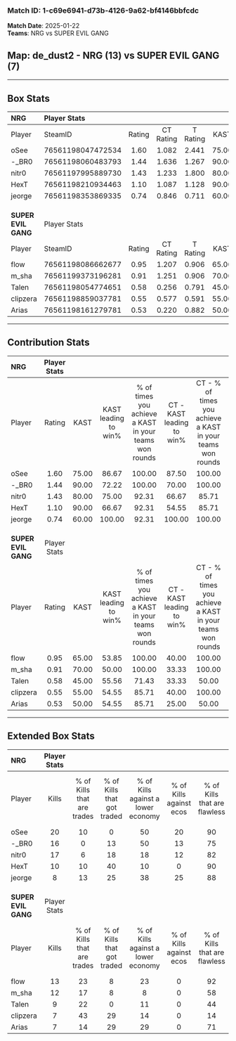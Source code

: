 ### Match ID: 1-c69e6941-d73b-4126-9a62-bf4146bbfcdc  
**Match Date**: 2025-01-22  
**Teams**: NRG vs SUPER EVIL GANG  

## **Map**: de_dust2 - NRG (13) vs SUPER EVIL GANG (7)  
---  

## Box Stats  

| **NRG**             | Player Stats      |        |           |          |       |       |       |         |        |      |     |
| :- | :- | :-: | :-: | :-: | :-: | :-: | :-: | :-: | :-: | :-: | :-: |
| Player              | SteamID           | Rating | CT Rating | T Rating | KAST  |  ADR  | Kills | Assists | Deaths | K/D  | HS% |
| oSee                | 76561198047472534 |  1.60  |   1.082   |  2.441   | 75.00 | 102.9 |  20   |    2    |   8    | 2.50 | 25  |
| -_BR0               | 76561198060483793 |  1.44  |   1.636   |  1.267   | 90.00 | 85.0  |  16   |    4    |   10   | 1.60 | 43  |
| nitr0               | 76561197995889730 |  1.43  |   1.233   |  1.800   | 80.00 | 84.6  |  17   |    4    |   9    | 1.89 | 76  |
| HexT                | 76561198210934463 |  1.10  |   1.087   |  1.128   | 90.00 | 57.2  |  10   |    2    |   9    | 1.11 | 60  |
| jeorge              | 76561198353869335 |  0.74  |   0.846   |  0.711   | 60.00 | 55.0  |   8   |    7    |   12   | 0.67 | 62  |
|                     |                   |        |           |          |       |       |       |         |        |      |     |
|                     |                   |        |           |          |       |       |       |         |        |      |     |
|                     |                   |        |           |          |       |       |       |         |        |      |     |
| **SUPER EVIL GANG** | Player Stats      |        |           |          |       |       |       |         |        |      |     |
| Player              | SteamID           | Rating | CT Rating | T Rating | KAST  |  ADR  | Kills | Assists | Deaths | K/D  | HS% |
| flow                | 76561198086662677 |  0.95  |   1.207   |  0.906   | 65.00 | 56.3  |  13   |    3    |   13   | 1.00 | 46  |
| m_sha               | 76561199373196281 |  0.91  |   1.251   |  0.906   | 70.00 | 72.2  |  12   |    3    |   16   | 0.75 | 58  |
| Talen               | 76561198054774651 |  0.58  |   0.256   |  0.791   | 45.00 | 48.9  |   9   |    3    |   14   | 0.64 | 88  |
| clipzera            | 76561198859037781 |  0.55  |   0.577   |  0.591   | 55.00 | 43.0  |   7   |    4    |   14   | 0.50 | 57  |
| Arias               | 76561198161279781 |  0.53  |   0.220   |  0.882   | 50.00 | 48.8  |   7   |    3    |   14   | 0.50 | 42  |
---  

## Contribution Stats  

| **NRG**             | Player Stats |       |                      |                                                        |                           |                                                             |                          |                                                            |
| :- | :-: | :-: | :-: | :-: | :-: | :-: | :-: | :-: |
| Player              |    Rating    | KAST  | KAST leading to win% | % of times you achieve a KAST in your teams won rounds | CT - KAST leading to win% | CT - % of times you achieve a KAST in your teams won rounds | T - KAST leading to win% | T - % of times you achieve a KAST in your teams won rounds |
| oSee                |     1.60     | 75.00 |        86.67         |                         100.00                         |           87.50           |                           100.00                            |          85.71           |                           100.00                           |
| -_BR0               |     1.44     | 90.00 |        72.22         |                         100.00                         |           70.00           |                           100.00                            |          75.00           |                           100.00                           |
| nitr0               |     1.43     | 80.00 |        75.00         |                         92.31                          |           66.67           |                            85.71                            |          85.71           |                           100.00                           |
| HexT                |     1.10     | 90.00 |        66.67         |                         92.31                          |           54.55           |                            85.71                            |          85.71           |                           100.00                           |
| jeorge              |     0.74     | 60.00 |        100.00        |                         92.31                          |          100.00           |                           100.00                            |          100.00          |                           83.33                            |
|                     |              |       |                      |                                                        |                           |                                                             |                          |                                                            |
|                     |              |       |                      |                                                        |                           |                                                             |                          |                                                            |
|                     |              |       |                      |                                                        |                           |                                                             |                          |                                                            |
| **SUPER EVIL GANG** | Player Stats |       |                      |                                                        |                           |                                                             |                          |                                                            |
| Player              |    Rating    | KAST  | KAST leading to win% | % of times you achieve a KAST in your teams won rounds | CT - KAST leading to win% | CT - % of times you achieve a KAST in your teams won rounds | T - KAST leading to win% | T - % of times you achieve a KAST in your teams won rounds |
| flow                |     0.95     | 65.00 |        53.85         |                         100.00                         |           40.00           |                           100.00                            |          62.50           |                           100.00                           |
| m_sha               |     0.91     | 70.00 |        50.00         |                         100.00                         |           33.33           |                           100.00                            |          62.50           |                           100.00                           |
| Talen               |     0.58     | 45.00 |        55.56         |                         71.43                          |           33.33           |                            50.00                            |          66.67           |                           80.00                            |
| clipzera            |     0.55     | 55.00 |        54.55         |                         85.71                          |           40.00           |                           100.00                            |          66.67           |                           80.00                            |
| Arias               |     0.53     | 50.00 |        54.55         |                         85.71                          |           25.00           |                            50.00                            |          71.43           |                           100.00                           |
---  

## Extended Box Stats  

| **NRG**             | Player Stats |                            |                            |                                    |                         |                              |                                 |        |                             |                                     |                          |                               |                            |
| :- | :-: | :-: | :-: | :-: | :-: | :-: | :-: | :-: | :-: | :-: | :-: | :-: | :-: |
| Player              |    Kills     | % of Kills that are trades | % of Kills that got traded | % of Kills against a lower economy | % of Kills against ecos | % of Kills that are flawless | % of Kills that are close duels | Deaths | % of Deaths that get traded | % of Deaths against a lower economy | % of Deaths against ecos | % of Deaths that are flawless | % of Deaths that are close |
| oSee                |      20      |             10             |             0              |                 50                 |           20            |              90              |                0                |   8    |             13              |                 25                  |            0             |              75               |             0              |
| -_BR0               |      16      |             0              |             13             |                 50                 |           13            |              75              |                0                |   10   |             20              |                  0                  |            0             |              60               |             0              |
| nitr0               |      17      |             6              |             18             |                 18                 |           12            |              82              |                0                |   9    |             11              |                 11                  |            0             |              56               |             0              |
| HexT                |      10      |             10             |             40             |                 10                 |            0            |              90              |                0                |   9    |              0              |                  0                  |            0             |              44               |             22             |
| jeorge              |      8       |             13             |             25             |                 38                 |           25            |              88              |               13                |   12   |             17              |                 17                  |            0             |              67               |             17             |
|                     |              |                            |                            |                                    |                         |                              |                                 |        |                             |                                     |                          |                               |                            |
|                     |              |                            |                            |                                    |                         |                              |                                 |        |                             |                                     |                          |                               |                            |
|                     |              |                            |                            |                                    |                         |                              |                                 |        |                             |                                     |                          |                               |                            |
| **SUPER EVIL GANG** | Player Stats |                            |                            |                                    |                         |                              |                                 |        |                             |                                     |                          |                               |                            |
| Player              |    Kills     | % of Kills that are trades | % of Kills that got traded | % of Kills against a lower economy | % of Kills against ecos | % of Kills that are flawless | % of Kills that are close duels | Deaths | % of Deaths that get traded | % of Deaths against a lower economy | % of Deaths against ecos | % of Deaths that are flawless | % of Deaths that are close |
| flow                |      13      |             23             |             8              |                 23                 |            0            |              92              |                0                |   13   |             23              |                  0                  |            0             |              92               |             0              |
| m_sha               |      12      |             17             |             8              |                 8                  |            0            |              58              |               17                |   16   |             31              |                 13                  |            0             |              81               |             6              |
| Talen               |      9       |             22             |             0              |                 11                 |            0            |              44              |                0                |   14   |              0              |                  0                  |            0             |              79               |             0              |
| clipzera            |      7       |             43             |             29             |                 14                 |            0            |              14              |               29                |   14   |              7              |                  7                  |            0             |              86               |             0              |
| Arias               |      7       |             14             |             29             |                 29                 |            0            |              71              |                0                |   14   |             14              |                  7                  |            0             |              86               |             0              |

